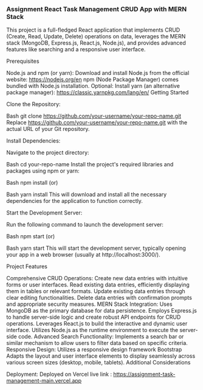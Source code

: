 ### Assignment React Task Management CRUD App with MERN Stack 
This project is a full-fledged React application that implements CRUD (Create, Read, Update, Delete) operations on data, leverages the MERN stack (MongoDB, Express.js, React.js, Node.js), and provides advanced features like searching and a responsive user interface.

Prerequisites

Node.js and npm (or yarn):
Download and install Node.js from the official website: https://nodejs.org/en
npm (Node Package Manager) comes bundled with Node.js installation.
Optional: Install yarn (an alternative package manager): https://classic.yarnpkg.com/lang/en/
Getting Started

Clone the Repository:

Bash
git clone https://github.com/your-username/your-repo-name.git
 Replace https://github.com/your-username/your-repo-name.git with the actual URL of your Git repository.

Install Dependencies:

Navigate to the project directory:

Bash
cd your-repo-name
 Install the project's required libraries and packages using npm or yarn:

Bash
npm install
 (or)

Bash
yarn install
 This will download and install all the necessary dependencies for the application to function correctly.

Start the Development Server:

Run the following command to launch the development server:

Bash
npm start
 (or)

Bash
yarn start
 This will start the development server, typically opening your app in a web browser (usually at http://localhost:3000/).

Project Features

Comprehensive CRUD Operations:
Create new data entries with intuitive forms or user interfaces.
Read existing data entries, efficiently displaying them in tables or relevant formats.
Update existing data entries through clear editing functionalities.
Delete data entries with confirmation prompts and appropriate security measures.
MERN Stack Integration:
Uses MongoDB as the primary database for data persistence.
Employs Express.js to handle server-side logic and create robust API endpoints for CRUD operations.
Leverages React.js to build the interactive and dynamic user interface.
Utilizes Node.js as the runtime environment to execute the server-side code.
Advanced Search Functionality:
Implements a search bar or similar mechanism to allow users to filter data based on specific criteria.
 Responsive Design:
Utilizes a responsive design framework  Bootstrap 
Adapts the layout and user interface elements to display seamlessly across various screen sizes (desktop, mobile, tablets).
Additional Considerations
 
Deployment:
Deployed on Vercel live link : https://assignment-task-management-main.vercel.app  
 
 
